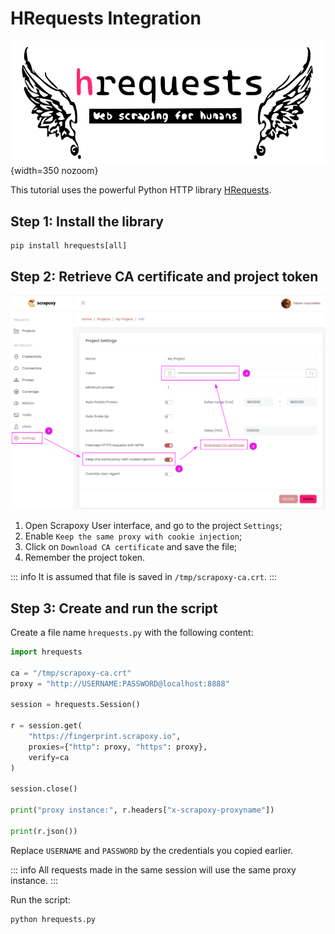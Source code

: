 # HRequests Integration 

![HRequests](hrequests.svg){width=350 nozoom}

This tutorial uses the powerful Python HTTP library [HRequests](https://daijro.gitbook.io/hrequests).


## Step 1: Install the library

```shell
pip install hrequests[all]
```


## Step 2: Retrieve CA certificate and project token

![Certificate](../../certificate_sticky.png)

1. Open Scrapoxy User interface, and go to the project `Settings`;
2. Enable `Keep the same proxy with cookie injection`;
3. Click on `Download CA certificate` and save the file;
4. Remember the project token.

::: info
It is assumed that file is saved in `/tmp/scrapoxy-ca.crt`.
:::


## Step 3: Create and run the script

Create a file name `hrequests.py` with the following content:

```python
import hrequests

ca = "/tmp/scrapoxy-ca.crt"
proxy = "http://USERNAME:PASSWORD@localhost:8888"

session = hrequests.Session()

r = session.get(
    "https://fingerprint.scrapoxy.io",
    proxies={"http": proxy, "https": proxy},
    verify=ca
)

session.close()

print("proxy instance:", r.headers["x-scrapoxy-proxyname"])

print(r.json())
```

Replace `USERNAME` and `PASSWORD` by the credentials you copied earlier.

::: info
All requests made in the same session will use the same proxy instance.
:::

Run the script:

```shell
python hrequests.py
```
